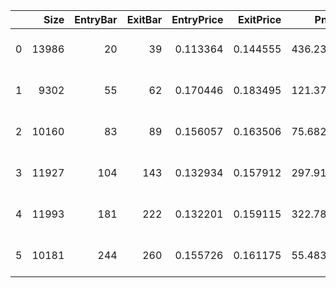|    |   Size |   EntryBar |   ExitBar |   EntryPrice |   ExitPrice |      PnL |   ReturnPct | EntryTime           | ExitTime            | Duration         |
|---:|-------:|-----------:|----------:|-------------:|------------:|---------:|------------:|:--------------------|:--------------------|:-----------------|
|  0 |  13986 |         20 |        39 |     0.113364 |    0.144555 | 436.236  |   0.275139  | 2022-07-06 00:00:00 | 2022-07-25 00:00:00 | 19 days 00:00:00 |
|  1 |   9302 |         55 |        62 |     0.170446 |    0.183495 | 121.378  |   0.0765554 | 2022-08-10 00:00:00 | 2022-08-17 00:00:00 | 7 days 00:00:00  |
|  2 |  10160 |         83 |        89 |     0.156057 |    0.163506 |  75.6824 |   0.047733  | 2022-09-07 00:00:00 | 2022-09-13 00:00:00 | 6 days 00:00:00  |
|  3 |  11927 |        104 |       143 |     0.132934 |    0.157912 | 297.919  |   0.187902  | 2022-09-28 00:00:00 | 2022-11-06 00:00:00 | 39 days 00:00:00 |
|  4 |  11993 |        181 |       222 |     0.132201 |    0.159115 | 322.782  |   0.203586  | 2022-12-14 00:00:00 | 2023-01-24 00:00:00 | 41 days 00:00:00 |
|  5 |  10181 |        244 |       260 |     0.155726 |    0.161175 |  55.4833 |   0.0349955 | 2023-02-15 00:00:00 | 2023-03-03 00:00:00 | 16 days 00:00:00 |